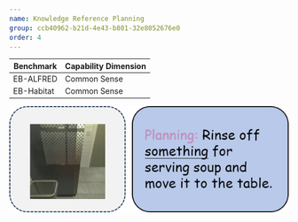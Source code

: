 ```yaml
---
name: Knowledge Reference Planning
group: ccb40962-b21d-4e43-b801-32e8052676e0
order: 4
---
```


<div class="row">
<div class="col-8">

| **Benchmark** | **Capability Dimension** |
| ------------- | ------------------------ |
| EB-ALFRED     | Common Sense             |
| EB-Habitat    | Common Sense             |

</div>

<div class="col-4">

![alt text](knowledgeReferencePlanning.png)

</div>

</div>

